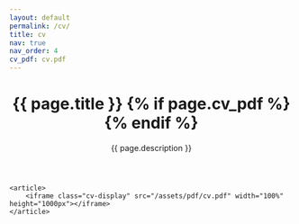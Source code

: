 ```yaml
---
layout: default
permalink: /cv/
title: cv
nav: true
nav_order: 4
cv_pdf: cv.pdf
---
```


<div class="post">
	<header class="post-header">
		<h1 class="post-title">{{ page.title }} {% if page.cv_pdf %}<a href="{{ page.cv_pdf | prepend: 'assets/pdf/' | relative_url}}" target="_blank" rel="noopener noreferrer" class="float-right"><i class="fas fa-file-pdf"></i></a>{% endif %}</h1>
		<p class="post-description">{{ page.description }}</p>
	</header>

	<article>
		<iframe class="cv-display" src="/assets/pdf/cv.pdf" width="100%" height="1000px"></iframe>	
	</article>
</div>
